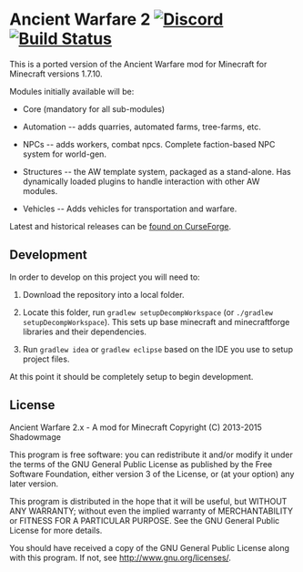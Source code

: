 # Ancient Warfare 2 [![Discord](https://img.shields.io/discord/440863937777369088.svg?colorB=7289DA&logo=data:image/png;base64,iVBORw0KGgoAAAANSUhEUgAAAHYAAABWAgMAAABnZYq0AAAACVBMVEUAAB38%2FPz%2F%2F%2F%2Bm8P%2F9AAAAAXRSTlMAQObYZgAAAAFiS0dEAIgFHUgAAAAJcEhZcwAACxMAAAsTAQCanBgAAAAHdElNRQfhBxwQJhxy2iqrAAABoElEQVRIx7WWzdGEIAyGgcMeKMESrMJ6rILZCiiBg4eYKr%2Fd1ZAfgXFm98sJfAyGNwno3G9sLucgYGpQ4OGVRxQTREMDZjF7ILSWjoiHo1n%2BE03Aw8p7CNY5IhkYd%2F%2F6MtO3f8BNhR1QWnarCH4tr6myl0cWgUVNcfMcXACP1hKrGMt8wcAyxide7Ymcgqale7hN6846uJCkQxw6GG7h2MH4Czz3cLqD1zHu0VOXMfZjHLoYvsdd0Q7ZvsOkafJ1P4QXxrWFd14wMc60h8JKCbyQvImzlFjyGoZTKzohwWR2UzSONHhYXBQOaKKsySsahwGGDnb%2FiYPJw22sCqzirSULYy1qtHhXGbtgrM0oagBV4XiTJok3GoLoDNH8ooTmBm7ZMsbpFzi2bgPGoXWXME6XT%2BRJ4GLddxJ4PpQy7tmfoU2HPN6cKg%2BledKHBKlF8oNSt5w5g5o8eXhu1IOlpl5kGerDxIVT%2BztzKepulD8utXqpChamkzzuo7xYGk%2FkpSYuviLXun5bzdRf0Krejzqyz7Z3p0I1v2d6HmA07dofmS48njAiuMgAAAAASUVORK5CYII%3D)](https://discord.gg/jNhkDfU) [![Build Status](https://travis-ci.org/P3pp3rF1y/AncientWarfare2.svg?branch=1.12.x)](https://travis-ci.org/P3pp3rF1y/AncientWarfare2)

This is a ported version of the Ancient Warfare mod for Minecraft for Minecraft versions 1.7.10.

Modules initially available will be:

* Core (mandatory for all sub-modules)  

* Automation -- adds quarries, automated farms, tree-farms, etc.  

* NPCs -- adds workers, combat npcs. Complete faction-based NPC system for world-gen.  

* Structures -- the AW template system, packaged as a stand-alone. Has dynamically loaded plugins to handle interaction with other AW modules.  

* Vehicles -- Adds vehicles for transportation and warfare.

Latest and historical releases can be [found on CurseForge](https://courseforge.com/projects/).

## Development

In order to develop on this project you will need to:  

1) Download the repository into a local folder.  

2) Locate this folder, run `gradlew setupDecompWorkspace` (or `./gradlew setupDecompWorkspace`). This sets up base minecraft and minecraftforge libraries and their dependencies.

3) Run `gradlew idea` or `gradlew eclipse` based on the IDE you use to setup project files.

At this point it should be completely setup to begin development.


## License

Ancient Warfare 2.x - A mod for Minecraft
Copyright (C) 2013-2015  Shadowmage
  
This program is free software: you can redistribute it and/or modify
it under the terms of the GNU General Public License as published by
the Free Software Foundation, either version 3 of the License, or
(at your option) any later version.
  
This program is distributed in the hope that it will be useful,
but WITHOUT ANY WARRANTY; without even the implied warranty of
MERCHANTABILITY or FITNESS FOR A PARTICULAR PURPOSE.  See the
GNU General Public License for more details.
  
You should have received a copy of the GNU General Public License
along with this program.  If not, see <http://www.gnu.org/licenses/>.
